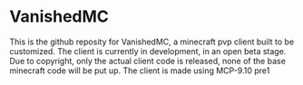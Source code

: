# VanishedMC
This is the github reposity for VanishedMC, a minecraft pvp client built to be customized. 
The client is currently in development, in an open beta stage.
Due to copyright, only the actual client code is released, none of the base minecraft code will be put up.
The client is made using MCP-9.10 pre1 
